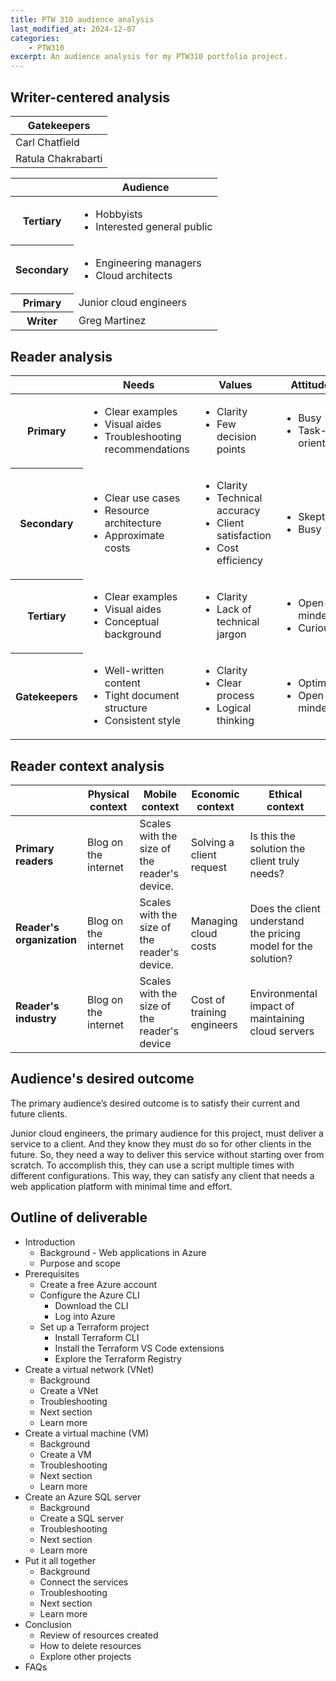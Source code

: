 ```yaml
---
title: PTW 310 audience analysis
last_modified_at: 2024-12-07
categories:
    - PTW310
excerpt: An audience analysis for my PTW310 portfolio project.
---
```


## Writer-centered analysis

| Gatekeepers |
|-------------|
| Carl Chatfield |
| Ratula Chakrabarti |

<table>
    <thead>
        <tr>
            <th></th>
            <th>Audience</th>
        </tr>
    </thead>
    <tbody>
        <tr>
            <th>Tertiary</th>
            <td><ul>
                <li>Hobbyists</li>
                <li>Interested general public</li>
            </ul></td>
        </tr>
        <tr>
            <th>Secondary</th>
            <td><ul>
                <li>Engineering managers</li>
                <li>Cloud architects</li>
            </ul></td>
        </tr>
        <tr>
            <th>Primary</th>
            <td>Junior cloud engineers</td>
        </tr>
        <tr>
            <th>Writer</th>
            <td>Greg Martinez</td>
        </tr>
    </tbody>
</table>

## Reader analysis

<table>
    <thead>
        <tr>
            <th></th>
            <th>Needs</th>
            <th>Values</th>
            <th>Attitudes</th>
        </tr>
    </thead>
    <tbody>
        <tr>
            <th>Primary</th>
            <td><ul>
                <li>Clear examples</li>
                <li>Visual aides</li>
                <li>Troubleshooting recommendations</li>
            </ul></td>
            <td><ul>
                <li>Clarity</li>
                <li>Few decision points</li>
            </ul></td>
            <td><ul>
                <li>Busy</li>
                <li>Task-oriented</li>
            </ul></td>
        </tr>
        <tr>
            <th>Secondary</th>
            <td><ul>
                <li>Clear use cases</li>
                <li>Resource architecture</li>
                <li>Approximate costs</li>
            </ul></td>
            <td><ul>
                <li>Clarity</li>
                <li>Technical accuracy</li>
                <li>Client satisfaction</li>
                <li>Cost efficiency</li>
            </ul></td>
            <td><ul>
                <li>Skeptical</li>
                <li>Busy</li>
            </ul></td>
        </tr>
        <tr>
            <th>Tertiary</th>
            <td><ul>
                <li>Clear examples</li>
                <li>Visual aides</li>
                <li>Conceptual background</li>
            </ul></td>
            <td><ul>
                <li>Clarity</li>
                <li>Lack of technical jargon</li>
            </ul></td>
            <td><ul>
                <li>Open-minded</li>
                <li>Curious</li>
            </ul></td>
        </tr>
        <tr>
            <th>Gatekeepers</th>
            <td><ul>
                <li>Well-written content</li>
                <li>Tight document structure</li>
                <li>Consistent style</li>
            </ul></td>
            <td><ul>
                <li>Clarity</li>
                <li>Clear process</li>
                <li>Logical thinking</li>
            </ul></td>
            <td><ul>
                <li>Optimistic</li>
                <li>Open-minded</li>
            </ul></td>
        </tr>
    </tbody>
</table>

## Reader context analysis

| | Physical context | Mobile context | Economic context | Ethical context |
|-|------------------|----------------|------------------|---------|
| **Primary readers** | Blog on the internet | Scales with the size of the reader's device. | Solving a client request | Is this the solution the client truly needs? |
| **Reader's organization** | Blog on the internet | Scales with the size of the reader's device. | Managing cloud costs | Does the client understand the pricing model for the solution? |
| **Reader's industry** | Blog on the internet | Scales with the size of the reader's device | Cost of training engineers | Environmental impact of maintaining cloud servers |

## Audience's desired outcome

The primary audience’s desired outcome is to satisfy their current and future clients.

Junior cloud engineers, the primary audience for this project, must deliver a service
to a client. And they know they must do so for other clients in the future. So,
they need a way to deliver this service without starting over from scratch. To
accomplish this, they can use a script multiple times with different configurations.
This way, they can satisfy any client that needs a web application platform with
minimal time and effort.

## Outline of deliverable

- Introduction
  - Background - Web applications in Azure
  - Purpose and scope
- Prerequisites
  - Create a free Azure account
  - Configure the Azure CLI
    - Download the CLI
    - Log into Azure
  - Set up a Terraform project
    - Install Terraform CLI
    - Install the Terraform VS Code extensions
    - Explore the Terraform Registry
- Create a virtual network (VNet)
  - Background
  - Create a VNet
  - Troubleshooting
  - Next section
  - Learn more
- Create a virtual machine (VM)
  - Background
  - Create a VM
  - Troubleshooting
  - Next section
  - Learn more
- Create an Azure SQL server
  - Background
  - Create a SQL server
  - Troubleshooting
  - Next section
  - Learn more
- Put it all together
  - Background
  - Connect the services
  - Troubleshooting
  - Next section
  - Learn more
- Conclusion
  - Review of resources created
  - How to delete resources
  - Explore other projects
- FAQs
